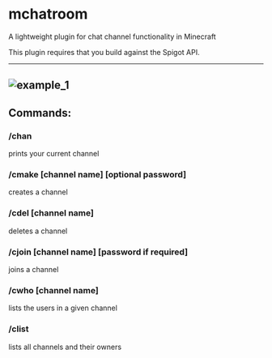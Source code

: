 # mchatroom
A lightweight plugin for chat channel functionality in Minecraft

This plugin requires that you build against the Spigot API.

---
![example_1](https://i.imgur.com/uvaqEve.gifv)
---

## Commands:

### /chan 
prints your current channel
### /cmake [channel name] [optional password]
creates a channel
### /cdel [channel name]
deletes a channel
### /cjoin [channel name] [password if required]
joins a channel
### /cwho [channel name]
lists the users in a given channel
### /clist 
lists all channels and their owners
